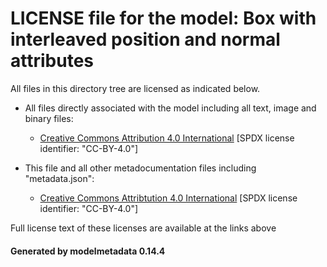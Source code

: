 # LICENSE file for the model: Box with interleaved position and normal attributes

All files in this directory tree are licensed as indicated below.

* All files directly associated with the model including all text, image and binary files:

  * [Creative Commons Attribution 4.0 International]("https://creativecommons.org/licenses/by-nd/4.0/legalcode") [SPDX license identifier: "CC-BY-4.0"]

* This file and all other metadocumentation files including "metadata.json":

  * [Creative Commons Attribtution 4.0 International]("https://creativecommons.org/licenses/by/4.0/legalcode") [SPDX license identifier: "CC-BY-4.0"]

Full license text of these licenses are available at the links above

#### Generated by modelmetadata 0.14.4